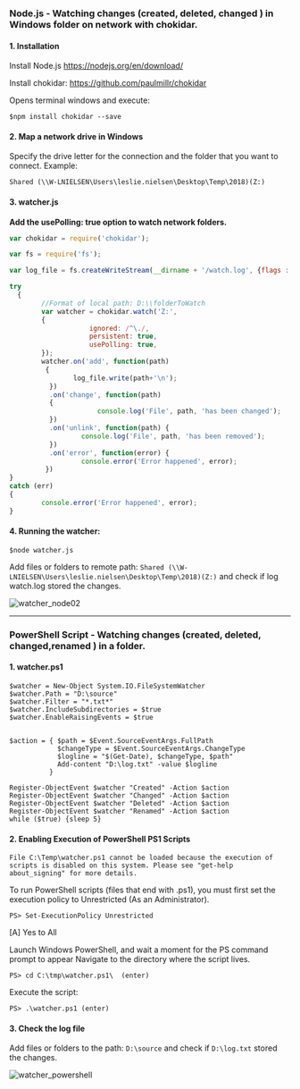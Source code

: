 ### Node.js - Watching changes (created, deleted, changed )  in Windows folder on network with chokidar.

#### 1. Installation

Install Node.js
https://nodejs.org/en/download/

Install chokidar:
https://github.com/paulmillr/chokidar

Opens terminal windows and execute:

``
$npm install chokidar --save
``

#### 2. Map a network drive in Windows

Specify the drive letter for the connection and the folder that you want to connect.
Example:

``
Shared (\\W-LNIELSEN\Users\leslie.nielsen\Desktop\Temp\2018)(Z:)
``

#### 3. watcher.js

**Add the usePolling: true option to watch network folders.**

```javascript
var chokidar = require('chokidar');

var fs = require('fs');

var log_file = fs.createWriteStream(__dirname + '/watch.log', {flags : 'w'});

try
  {
  		//Format of local path: D:\\folderToWatch
        var watcher = chokidar.watch('Z:',
        {
                    ignored: /^\./,
                    persistent: true,
                    usePolling: true,
        });
        watcher.on('add', function(path) 
         {
                log_file.write(path+'\n');
          })
          .on('change', function(path) 
          {
                      console.log('File', path, 'has been changed');
          })
          .on('unlink', function(path) {
                  console.log('File', path, 'has been removed');
          })
          .on('error', function(error) {
                  console.error('Error happened', error);
         })
} 
catch (err)
{
        console.error('Error happened', error);
}
```

#### 4. Running the watcher:

``
$node watcher.js
``

Add files or folders to remote path:
``Shared (\\W-LNIELSEN\Users\leslie.nielsen\Desktop\Temp\2018)(Z:)`` and check if log watch.log stored the changes.

<img src="https://image.ibb.co/hcqQ6J/watcher_node02.jpg" alt="watcher_node02" border="0"></a>



----

### PowerShell Script - Watching changes (created, deleted, changed,renamed )  in a folder.

#### 1. watcher.ps1


    $watcher = New-Object System.IO.FileSystemWatcher
    $watcher.Path = "D:\source"
    $watcher.Filter = "*.txt*"
    $watcher.IncludeSubdirectories = $true
    $watcher.EnableRaisingEvents = $true  


    $action = { $path = $Event.SourceEventArgs.FullPath
                $changeType = $Event.SourceEventArgs.ChangeType
                $logline = "$(Get-Date), $changeType, $path"
                Add-content "D:\log.txt" -value $logline
              }    

    Register-ObjectEvent $watcher "Created" -Action $action
    Register-ObjectEvent $watcher "Changed" -Action $action
    Register-ObjectEvent $watcher "Deleted" -Action $action
    Register-ObjectEvent $watcher "Renamed" -Action $action
    while ($true) {sleep 5}

#### 2. Enabling Execution of PowerShell PS1 Scripts

``File C:\Temp\watcher.ps1 cannot be loaded because the execution of scripts is disabled on this system. Please see "get-help about_signing" for more details.``

To run PowerShell scripts (files that end with .ps1), you must first set the execution policy to Unrestricted (As an Administrator).

``
PS> Set-ExecutionPolicy Unrestricted  
``

[A] Yes to All


Launch Windows PowerShell, and wait a moment for the PS command prompt to appear
Navigate to the directory where the script lives.

``
PS> cd C:\tmp\watcher.ps1\  (enter)
``

Execute the script:

``
PS> .\watcher.ps1 (enter)
``

#### 3. Check the log file

Add files or folders to the path: ``D:\source`` and check if  ``D:\log.txt`` stored the changes.

<img src="https://image.ibb.co/gBu4Yy/watcher_powershell.jpg" alt="watcher_powershell" border="0"></a>
